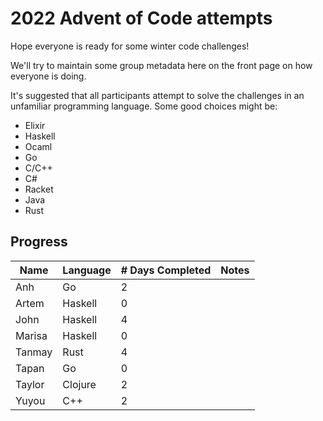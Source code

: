 # 2022 Advent of Code attempts

Hope everyone is ready for some winter code challenges!

We'll try to maintain some group metadata here on the front page on how everyone is doing.

It's suggested that all participants attempt to solve the challenges in an unfamiliar programming language. Some good choices might be:
- Elixir
- Haskell
- Ocaml
- Go
- C/C++
- C#
- Racket
- Java
- Rust

## Progress

| Name   	| Language 	| # Days Completed 	| Notes               	|
|--------	|----------	|------------------	|---------------------	|
| Anh    	| Go       	| 2                	|                     	|
| Artem 	| Haskell  	| 0                	|                     	|
| John   	| Haskell  	| 4                	|                     	|
| Marisa 	| Haskell  	| 0                	|                     	|
| Tanmay 	| Rust     	| 4                	|                     	|
| Tapan		| Go		| 0			|			|
| Taylor 	| Clojure  	| 2                	|                     	|
| Yuyou 	| C++       	| 2                	|                     	|
